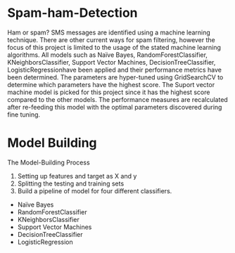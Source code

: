 # Spam-ham-Detection

Ham or spam? SMS messages are identified using a machine learning technique. There are other current ways for spam filtering, however the focus of this project is limited to the usage of the stated machine learning algorithms. All models such as Naïve Bayes, RandomForestClassifier, KNeighborsClassifier, Support Vector Machines, DecisionTreeClassifier, LogisticRegressionhave been applied and their performance metrics have been determined. The parameters are hyper-tuned using GridSearchCV to determine which parameters have the highest score. The Suport vector machine model is picked for this project since it has the highest score compared to the other models. The performance measures are recalculated after re-feeding this model with the optimal parameters discovered during fine tuning.

# Model Building
The Model-Building Process

1. Setting up features and target as X and y
2. Splitting the testing and training sets
3. Build a pipeline of model for four different classifiers.
  - Naïve Bayes
  - RandomForestClassifier
  - KNeighborsClassifier
  - Support Vector Machines
  - DecisionTreeClassifier
  - LogisticRegression
